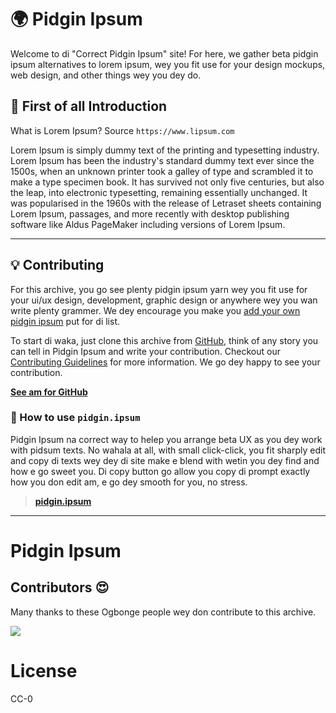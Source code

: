 <p align="center"><h1>🌍 Pidgin Ipsum</h1></p>

Welcome to di "Correct Pidgin Ipsum" site! For here, we gather beta pidgin ipsum alternatives to lorem ipsum, wey you fit use for your design mockups, web design, and other things wey you dey do.

## 🌟 First of all Introduction

What is Lorem Ipsum? Source `https://www.lipsum.com`

Lorem Ipsum is simply dummy text of the printing and typesetting industry. Lorem Ipsum has been the industry's standard dummy text ever since the 1500s, when an unknown printer took a galley of type and scrambled it to make a type specimen book. It has survived not only five centuries, but also the leap, into electronic typesetting, remaining essentially unchanged. It was popularised in the 1960s with the release of Letraset sheets containing Lorem Ipsum, passages, and more recently with desktop publishing software like Aldus PageMaker including versions of Lorem Ipsum.

---

## 💡 Contributing

For this archive, you go see plenty pidgin ipsum yarn wey you fit use for your ui/ux design, development, graphic design or anywhere wey you wan write plenty grammer. We dey encourage you make you [add your own pidgin ipsum](https://github.com/koolamusic/pidgin.ipsum/edit/main/README.md) put for di list.

To start di waka, just clone this archive from [GitHub](https://github.com/koolamusic/pidgin.ipsum), think of any story you can tell in Pidgin Ipsum and write your contribution. Checkout our [Contributing Guidelines](CONTRIBUTING.md) for more information. We go dey happy to see your contribution.

**[See am for GitHub](https://github.com/koolamusic/pidgin.ipsum)**

### 🚀 How to use `pidgin.ipsum`

Pidgin Ipsum na correct way to helep you arrange beta UX as you dey work with pidsum texts. No wahala at all, with small click-click, you fit sharply edit and copy di texts wey dey di site make e blend with wetin you dey find and how e go sweet you. Di copy button go allow you copy di prompt exactly how you don edit am, e go dey smooth for you, no stress.

> **[pidgin.ipsum](https://pidgin.ipsum.one/)**

---

# Pidgin Ipsum

## Contributors 😍

Many thanks to these Ogbonge people wey don contribute to this archive.

<a href="https://github.com/koolamusic/pidgin.ipsum/graphs/contributors">
  <img src="https://contrib.rocks/image?repo=koolamusic/pidgin.ipsum" />
</a>


# License

CC-0
